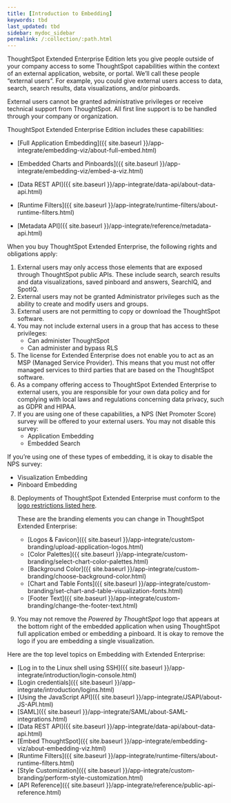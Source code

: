 ```yaml
---
title: [Introduction to Embedding]
keywords: tbd
last_updated: tbd
sidebar: mydoc_sidebar
permalink: /:collection/:path.html
---
```

ThoughtSpot Extended Enterprise Edition lets you give people outside of your company access to some ThoughtSpot capabilities within the context of an external application, website, or portal. We’ll call these people “external users”. For example, you could give external users access to data, search, search results, data visualizations, and/or pinboards.

External users cannot be granted administrative privileges or receive technical support from ThoughtSpot. All first line support is to be handled through your company or organization.

ThoughtSpot Extended Enterprise Edition includes these capabilities:

- [Full Application Embedding]({{ site.baseurl }}/app-integrate/embedding-viz/about-full-embed.html)

- [Embedded Charts and Pinboards]({{ site.baseurl }}/app-integrate/embedding-viz/embed-a-viz.html)

- [Data REST API]({{ site.baseurl }}/app-integrate/data-api/about-data-api.html)

- [Runtime Filters]({{ site.baseurl }}/app-integrate/runtime-filters/about-runtime-filters.html)

- [Metadata API]({{ site.baseurl }}/app-integrate/reference/metadata-api.html)

When you buy ThoughtSpot Extended Enterprise, the following rights and obligations apply:

1. External users may only access those elements that are exposed through ThoughtSpot public APIs. These include search, search results and data visualizations, saved pinboard and answers, SearchIQ, and SpotIQ.
2. External users may not be granted Administrator privileges such as the ability to create and modify users and groups.
3. External users are not permitting to copy or download the ThoughtSpot software.
4. You may not include external users in a group that has access to these privileges:
   - Can administer ThoughtSpot
   - Can administer and bypass RLS
5. The license for Extended Enterprise does not enable you to act as an MSP (Managed Service Provider). This means that you must not offer managed services to third parties that are based on the ThoughtSpot software.
6. As a company offering access to ThoughtSpot Extended Enterprise to external users, you are responsible for your own data policy and for complying with local laws and regulations concerning data privacy, such as GDPR and HIPAA.
7. If you are using one of these capabilities, a NPS (Net Promoter Score) survey will be offered to your external users. You may not disable this survey:
   - Application Embedding
   - Embedded Search

If you’re using one of these types of embedding, it is okay to disable the NPS survey:
   - Visualization Embedding
   - Pinboard Embedding

8. Deployments of ThoughtSpot Extended Enterprise must conform to the [logo restrictions listed here](https://brand.thoughtspot.com/d/Vtg4Zg2mqTbE/brand-guidelines).

   These are the branding elements you can change in ThoughtSpot Extended Enterprise:

   - [Logos & Favicon]({{ site.baseurl }}/app-integrate/custom-branding/upload-application-logos.html)
   - [Color Palettes]({{ site.baseurl }}/app-integrate/custom-branding/select-chart-color-palettes.html)
   - [Background Color]({{ site.baseurl }}/app-integrate/custom-branding/choose-background-color.html)
   - [Chart and Table Fonts]({{ site.baseurl }}/app-integrate/custom-branding/set-chart-and-table-visualization-fonts.html)
   - [Footer Text]({{ site.baseurl }}/app-integrate/custom-branding/change-the-footer-text.html)

9. You may not remove the *Powered by ThoughtSpot* logo that appears at the bottom right of the embedded application when using ThoughtSpot full application embed or embedding a pinboard. It is okay to remove the logo if you are embedding a single visualization.

Here are the top level topics on Embedding with Extended Enterprise:

* [Log in to the Linux shell using SSH]({{ site.baseurl }}/app-integrate/introduction/login-console.html)
* [Login credentials]({{ site.baseurl }}/app-integrate/introduction/logins.html)
* [Using the JavaScript API]({{ site.baseurl }}/app-integrate/JSAPI/about-JS-API.html)
* [SAML]({{ site.baseurl }}/app-integrate/SAML/about-SAML-integrations.html)
* [Data REST API]({{ site.baseurl }}/app-integrate/data-api/about-data-api.html)
* [Embed ThoughtSpot]({{ site.baseurl }}/app-integrate/embedding-viz/about-embedding-viz.html)
* [Runtime Filters]({{ site.baseurl }}/app-integrate/runtime-filters/about-runtime-filters.html)
* [Style Customization]({{ site.baseurl }}/app-integrate/custom-branding/perform-style-customization.html)
* [API Reference]({{ site.baseurl }}/app-integrate/reference/public-api-reference.html)
